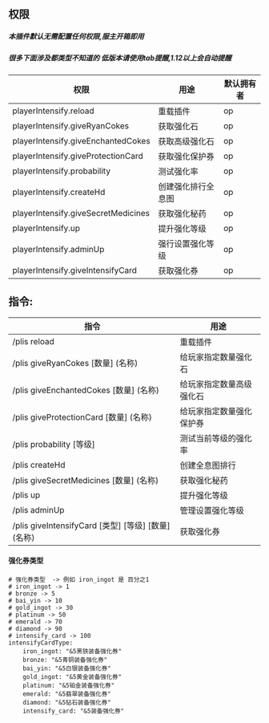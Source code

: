 ## 权限

##### 本插件默认无需配置任何权限,服主开箱即用

##### 很多下面涉及都类型不知道的 低版本请使用tab提醒,1.12以上会自动提醒

| 权限                                  | 用途        | 默认拥有者  |
|-------------------------------------|-----------|--------|
| playerIntensify.reload              | 重载插件      | op     |
| playerIntensify.giveRyanCokes       | 获取强化石     | op     |
| playerIntensify.giveEnchantedCokes  | 获取高级强化石   | op     |
| playerIntensify.giveProtectionCard  | 获取强化保护券   | op     |
| playerIntensify.probability         | 测试强化率     | op     |
| playerIntensify.createHd            | 创建强化排行全息图 | op     |
| playerIntensify.giveSecretMedicines | 获取强化秘药    | op     |
| playerIntensify.up                  | 提升强化等级    | op     |
| playerIntensify.adminUp             | 强行设置强化等级  | op     |
| playerIntensify.giveIntensifyCard   | 获取强化券     | op     |

## 指令:

| 指令                                          | 用途             |
|---------------------------------------------|----------------|
| /plis reload                                | 重载插件           |
| /plis giveRyanCokes [数量] (名称)               | 给玩家指定数量强化石     |
| /plis giveEnchantedCokes [数量] (名称)          | 给玩家指定数量高级强化石   |
| /plis giveProtectionCard [数量] (名称)          | 给玩家指定数量强化保护券   |
| /plis probability  [等级]                     | 测试当前等级的强化率     |
| /plis createHd                              | 创建全息图排行        |
| /plis giveSecretMedicines [数量] (名称)         | 获取强化秘药         |
| /plis up                                    | 提升强化等级         |
| /plis adminUp                               | 管理设置强化等级       |
| /plis giveIntensifyCard [类型] [等级] [数量] (名称) | 获取强化券          |

#### 强化券类型

```
# 强化券类型  -> 例如 iron_ingot 是 百分之1
# iron_ingot -> 1
# bronze -> 5
# bai_yin -> 10
# gold_ingot -> 30
# platinum -> 50
# emerald -> 70
# diamond -> 90
# intensify_card -> 100
intensifyCardType:
    iron_ingot: "&5黑铁装备强化券"
    bronze: "&5青铜装备强化券"
    bai_yin: "&5白银装备强化券"
    gold_ingot: "&5黄金装备强化券"
    platinum: "&5铂金装备强化券"
    emerald: "&5翡翠装备强化券"
    diamond: "&5钻石装备强化券"
    intensify_card: "&5装备强化券"
```